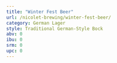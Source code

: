```yaml
---
title: "Winter Fest Beer"
url: /nicolet-brewing/winter-fest-beer/
category: German Lager
style: Traditional German-Style Bock
abv: 0
ibu: 0
srm: 0
upc: 0
---
```


